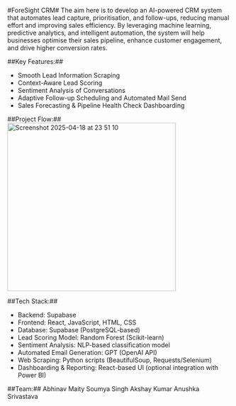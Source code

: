 #ForeSight CRM#
The aim here is to develop an AI-powered CRM system that automates lead capture, prioritisation, and follow-ups, reducing manual effort and improving sales efficiency. By leveraging machine learning, predictive analytics, and intelligent automation, the system will help businesses optimise their sales pipeline, enhance customer engagement, and drive higher conversion rates.

##Key Features:##
* Smooth Lead Information Scraping
* Context-Aware Lead Scoring
* Sentiment Analysis of Conversations
* Adaptive Follow-up Scheduling and Automated Mail Send
* Sales Forecasting & Pipeline Health Check Dashboarding

##Project Flow:##
<img width="380" alt="Screenshot 2025-04-18 at 23 51 10" src="https://github.com/user-attachments/assets/4b862e45-7f1c-476e-bc70-f1af0dd2b5c9" />

##Tech Stack:##
* Backend: Supabase
* Frontend: React, JavaScript, HTML, CSS
* Database: Supabase (PostgreSQL-based)
* Lead Scoring Model: Random Forest (Scikit-learn)
* Sentiment Analysis: NLP-based classification model
* Automated Email Generation: GPT (OpenAI API)
* Web Scraping: Python scripts (BeautifulSoup, Requests/Selenium)
* Dashboarding & Reporting: React-based UI (optional integration with Power BI)

##Team:##
Abhinav Maity 
Soumya Singh
Akshay Kumar
Anushka Srivastava
